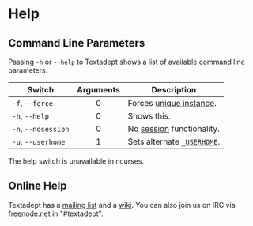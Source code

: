 # Help

## Command Line Parameters

Passing `-h` or `--help` to Textadept shows a list of available command line
parameters.

Switch             |Arguments|Description
-------------------|:-------:|-----------
`-f`, `--force`    |    0    |Forces [unique instance][].
`-h`, `--help`     |    0    |Shows this.
`-n`, `--nosession`|    0    |No [session][] functionality.
`-u`, `--userhome` |    1    |Sets alternate [`_USERHOME`][].

The help switch is unavailable in ncurses.

[unique instance]: 02_Installation.html#Single.Instance
[session]: 04_WorkingWithFiles.html#Sessions
[`_USERHOME`]: api/_G.html#_USERHOME

## Online Help

Textadept has a [mailing list][] and a [wiki][]. You can also join us on IRC via
[freenode.net][] in "#textadept".

[mailing list]: http://foicica.com/lists
[wiki]: http://foicica.com/wiki/textadept
[freenode.net]: http://freenode.net
